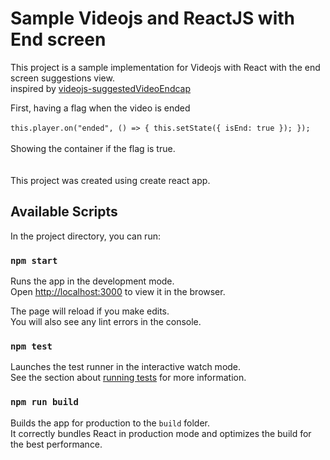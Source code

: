 # Sample Videojs and ReactJS with End screen

This project is a sample implementation for Videojs with React with the end screen suggestions view.<br>
inspired by [videojs-suggestedVideoEndcap](https://www.npmjs.com/package/videojs-suggestedvideoendcap)<br>

First, having a flag when the video is ended<br><br>
`this.player.on("ended", () => { this.setState({ isEnd: true }); });`
<br><br>
Showing the container if the flag is true.
<br>
<br>
<br>
This project was created using create react app.

## Available Scripts

In the project directory, you can run:

### `npm start`

Runs the app in the development mode.<br>
Open [http://localhost:3000](http://localhost:3000) to view it in the browser.

The page will reload if you make edits.<br>
You will also see any lint errors in the console.

### `npm test`

Launches the test runner in the interactive watch mode.<br>
See the section about [running tests](https://facebook.github.io/create-react-app/docs/running-tests) for more information.

### `npm run build`

Builds the app for production to the `build` folder.<br>
It correctly bundles React in production mode and optimizes the build for the best performance.
